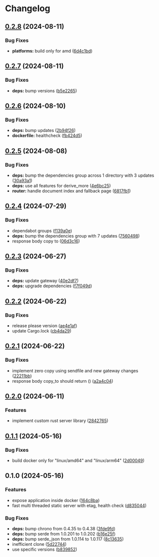 # Changelog

## [0.2.8](https://github.com/majksa-dev/static-server/compare/v0.2.7...v0.2.8) (2024-08-11)


### Bug Fixes

* **platforms:** build only for amd ([6d4c1bd](https://github.com/majksa-dev/static-server/commit/6d4c1bd3e3dbd87a1d539fb7e4ce64247f0443ba))

## [0.2.7](https://github.com/majksa-dev/static-server/compare/v0.2.6...v0.2.7) (2024-08-11)


### Bug Fixes

* **deps:** bump versions ([b5e2265](https://github.com/majksa-dev/static-server/commit/b5e2265fd5b9f0d8d3c350dea5becaa634dc6fcb))

## [0.2.6](https://github.com/majksa-dev/static-server/compare/v0.2.5...v0.2.6) (2024-08-10)


### Bug Fixes

* **deps:** bump updates ([2b94f26](https://github.com/majksa-dev/static-server/commit/2b94f263a806b1f01fc5b4a3d35da634eddd7a36))
* **dockerfile:** healthcheck ([fb424d5](https://github.com/majksa-dev/static-server/commit/fb424d5765bc656e1e8fed1ecc6fa1346dc01da2))

## [0.2.5](https://github.com/majksa-dev/static-server/compare/v0.2.4...v0.2.5) (2024-08-08)


### Bug Fixes

* **deps:** bump the dependencies group across 1 directory with 3 updates ([30a93a1](https://github.com/majksa-dev/static-server/commit/30a93a1d61109de952eb5e85d54f6a644e2dabcb))
* **deps:** use all features for derive_more ([4e6bc25](https://github.com/majksa-dev/static-server/commit/4e6bc25e446c5eb702e253d50e697e61b32774e5))
* **router:** handle document index and fallback page ([6817fb1](https://github.com/majksa-dev/static-server/commit/6817fb176eb5877d1dab3e6af6e7a182a9271d3b))

## [0.2.4](https://github.com/majksa-dev/static-server/compare/v0.2.3...v0.2.4) (2024-07-29)


### Bug Fixes

* dependabot groups ([f139a0e](https://github.com/majksa-dev/static-server/commit/f139a0e1889a589377ea023b5d634cf86a944fb5))
* **deps:** bump the dependencies group with 7 updates ([7560498](https://github.com/majksa-dev/static-server/commit/7560498f724c6b144de9cf2048661ed6cca5c976))
* response body copy to ([06d3c16](https://github.com/majksa-dev/static-server/commit/06d3c16a5cea689f276f88f07a8bf540e7b931b2))

## [0.2.3](https://github.com/majksa-dev/static-server/compare/v0.2.2...v0.2.3) (2024-06-27)


### Bug Fixes

* **deps:** update gateway ([40e2df7](https://github.com/majksa-dev/static-server/commit/40e2df70b4c4f908f3f36c0e7b3fa8cbef7d27e9))
* **deps:** upgrade dependencies ([f7f049d](https://github.com/majksa-dev/static-server/commit/f7f049dc2dee3013bba0c17f50968a3cae91d966))

## [0.2.2](https://github.com/majksa-dev/static-server/compare/v0.2.1...v0.2.2) (2024-06-22)


### Bug Fixes

* release please version ([ae4e1af](https://github.com/majksa-dev/static-server/commit/ae4e1af8b844b5f3a3bf68e9e7017f15d451855c))
* update Cargo.lock ([cb4da29](https://github.com/majksa-dev/static-server/commit/cb4da292c04d0f43828594347771a3243101d8b8))

## [0.2.1](https://github.com/majksa-dev/static-server/compare/v0.2.0...v0.2.1) (2024-06-22)


### Bug Fixes

* implement zero copy using sendfile and new gateway changes ([22211bb](https://github.com/majksa-dev/static-server/commit/22211bb245681c2fb64c547c764e8e949b0e4658))
* response body copy_to should return () ([a2a4c04](https://github.com/majksa-dev/static-server/commit/a2a4c04ef0a2ffa404d5c1518f08155f3aa4e29b))

## [0.2.0](https://github.com/majksa-dev/static-server/compare/v0.1.1...v0.2.0) (2024-06-11)


### Features

* implement custom rust server library ([2842765](https://github.com/majksa-dev/static-server/commit/284276514a80a2876804738b18e1c6da0d7363c1))

## [0.1.1](https://github.com/majksa-dev/static-server/compare/v0.1.0...v0.1.1) (2024-05-16)


### Bug Fixes

* build docker only for "linux/amd64" and "linux/arm64" ([2d00049](https://github.com/majksa-dev/static-server/commit/2d000496487193a7c41850e1d42816c0ae9f03a1))

## 0.1.0 (2024-05-16)


### Features

* expose application inside docker ([164c8ba](https://github.com/majksa-dev/static-server/commit/164c8baf869af289b3c1705978bb7528e434802b))
* fast multi threaded static server with etag, health check ([d835044](https://github.com/majksa-dev/static-server/commit/d835044cff129b37d6ee13119e60f1a47564afa2))


### Bug Fixes

* **deps:** bump chrono from 0.4.35 to 0.4.38 ([3fde9fd](https://github.com/majksa-dev/static-server/commit/3fde9fde179c4130dd2c5cb4cd0e32f2f385a5eb))
* **deps:** bump serde from 1.0.201 to 1.0.202 ([b16e25f](https://github.com/majksa-dev/static-server/commit/b16e25f6fccf1591d0c57152155639871a217af8))
* **deps:** bump serde_json from 1.0.114 to 1.0.117 ([8c13635](https://github.com/majksa-dev/static-server/commit/8c1363560bdd569f3499198b71588f0935504ae9))
* inefficient clone ([5d22744](https://github.com/majksa-dev/static-server/commit/5d22744d3e1404fb2919b49e0fee12ab31f2b3c9))
* use specific versions ([b839852](https://github.com/majksa-dev/static-server/commit/b839852537fc1ab72649436622565de44f8dc44a))
